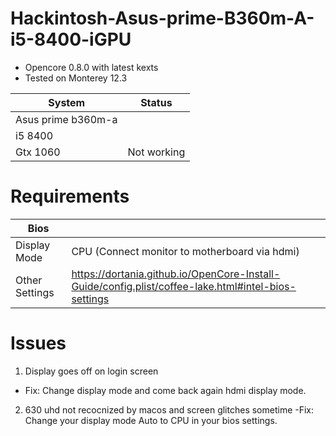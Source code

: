 # Hackintosh-Asus-prime-B360m-A-i5-8400-iGPU

- Opencore 0.8.0 with latest kexts
- Tested on Monterey 12.3

| System            | Status               |
| ----------------- | ---------------------|
| Asus prime b360m-a|                      | 
| i5 8400           |                      |
| Gtx 1060          | Not working          |
    

# Requirements
| Bios              |                      |
| ----------------- | ---------------------|
| Display Mode      | CPU (Connect monitor to motherboard via hdmi)                 | 
| Other Settings    | https://dortania.github.io/OpenCore-Install-Guide/config.plist/coffee-lake.html#intel-bios-settings | 

# Issues
1. Display goes off on login screen
- Fix: Change display mode and come back again hdmi display mode.
2. 630 uhd not recocnized by macos and screen glitches sometime
-Fix: Change your display mode Auto to CPU in your bios settings.
